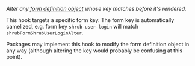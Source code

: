 *Alter any [form definition object](guide/forms/#form-definition-objects) whose
key matches before it's rendered.*

This hook targets a specific form key. The form key is automatically
camelized, e.g. form key `shrub-user-login` will match
`shrubFormShrubUserLoginAlter`.

Packages may implement this hook to modify the form definition object in any
way (although altering the key would probably be confusing at this point).

